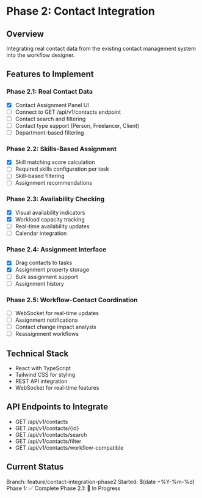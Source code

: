 # Phase 2: Contact Integration

## Overview
Integrating real contact data from the existing contact management system into the workflow designer.

## Features to Implement

### Phase 2.1: Real Contact Data
- [x] Contact Assignment Panel UI
- [ ] Connect to GET /api/v1/contacts endpoint
- [ ] Contact search and filtering
- [ ] Contact type support (Person, Freelancer, Client)
- [ ] Department-based filtering

### Phase 2.2: Skills-Based Assignment
- [x] Skill matching score calculation
- [ ] Required skills configuration per task
- [ ] Skill-based filtering
- [ ] Assignment recommendations

### Phase 2.3: Availability Checking
- [x] Visual availability indicators
- [x] Workload capacity tracking
- [ ] Real-time availability updates
- [ ] Calendar integration

### Phase 2.4: Assignment Interface
- [x] Drag contacts to tasks
- [x] Assignment property storage
- [ ] Bulk assignment support
- [ ] Assignment history

### Phase 2.5: Workflow-Contact Coordination
- [ ] WebSocket for real-time updates
- [ ] Assignment notifications
- [ ] Contact change impact analysis
- [ ] Reassignment workflows

## Technical Stack
- React with TypeScript
- Tailwind CSS for styling
- REST API integration
- WebSocket for real-time features

## API Endpoints to Integrate
- GET /api/v1/contacts
- GET /api/v1/contacts/{id}
- GET /api/v1/contacts/search
- GET /api/v1/contacts/filter
- GET /api/v1/contacts/workflow-compatible

## Current Status
Branch: feature/contact-integration-phase2
Started: $(date +%Y-%m-%d)
Phase 1: ✅ Complete
Phase 2.1: 🚧 In Progress
